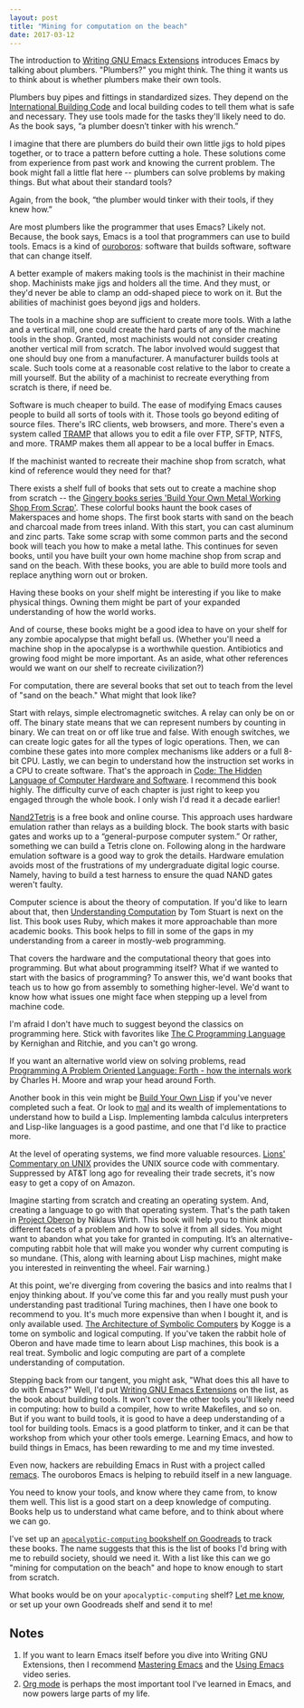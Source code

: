 ```yaml
---
layout: post
title: "Mining for computation on the beach"
date: 2017-03-12
---
```


The introduction to [Writing GNU Emacs Extensions](https://www.goodreads.com/book/show/1639039.Writing_GNU_Emacs_Extensions) introduces Emacs by talking about plumbers. "Plumbers?" you might think. The thing it wants us to think about is whether plumbers make their own tools.

Plumbers buy pipes and fittings in standardized sizes. They depend on the [International Building Code](https://en.wikipedia.org/wiki/International_Building_Code) and local building codes to tell them what is safe and necessary. They use tools made for the tasks they'll likely need to do. As the book says, “a plumber doesn’t tinker with his wrench.”

I imagine that there are plumbers do build their own little jigs to hold pipes together, or to trace a pattern before cutting a hole. These solutions come from experience from past work and knowing the current problem. The book might fall a little flat here -- plumbers can solve problems by making things. But what about their standard tools?

Again, from the book, “the plumber would tinker with their tools, if they knew how.”

Are most plumbers like the programmer that uses Emacs? Likely not. Because, the book says, Emacs is a tool that programmers can use to build tools. Emacs is a kind of [ouroboros](https://en.wikipedia.org/wiki/Ouroboros): software that builds software, software that can change itself.

A better example of makers making tools is the machinist in their machine shop. Machinists make jigs and holders all the time. And they must, or they'd never be able to clamp an odd-shaped piece to work on it. But the abilities of machinist goes beyond jigs and holders.

The tools in a machine shop are sufficient to create more tools. With a lathe and a vertical mill, one could create the hard parts of any of the machine tools in the shop. Granted, most machinists would not consider creating another vertical mill from scratch. The labor involved would suggest that one should buy one from a manufacturer. A manufacturer builds tools at scale. Such tools come at a reasonable cost relative to the labor to create a mill yourself. But the ability of a machinist to recreate everything from scratch is there, if need be.

Software is much cheaper to build. The ease of modifying Emacs causes people to build all sorts of tools with it. Those tools go beyond editing of source files. There's IRC clients, web browsers, and more. There's even a system called [TRAMP](https://www.emacswiki.org/emacs/TrampMode) that allows you to edit a file over FTP, SFTP, NTFS, and more. TRAMP makes them all appear to be a local buffer in Emacs.

If the machinist wanted to recreate their machine shop from scratch, what kind of reference would they need for that?

There exists a shelf full of books that sets out to create a machine shop from scratch -- the [Gingery books series 'Build Your Own Metal Working Shop From Scrap'](http://gingerybookstore.com/). These colorful books haunt the book cases of Makerspaces and home shops. The first book starts with sand on the beach and charcoal made from trees inland. With this start, you can cast aluminum and zinc parts. Take some scrap with some common parts and the second book will teach you how to make a metal lathe. This continues for seven books, until you have built your own home machine shop from scrap and sand on the beach. With these books, you are able to build more tools and replace anything worn out or broken.

Having these books on your shelf might be interesting if you like to make physical things. Owning them might be part of your expanded understanding of how the world works.

And of course, these books might be a good idea to have on your shelf for any zombie apocalypse that might befall us.  (Whether you'll need a machine shop in the apocalypse is a worthwhile question. Antibiotics and growing food might be more important. As an aside, what other references would we want on our shelf to recreate civilization?)

For computation, there are several books that set out to teach from the level of "sand on the beach." What might that look like?

Start with relays, simple electromagnetic switches. A relay can only be on or off. The binary state means that we can represent numbers by counting in binary. We can treat on or off like true and false. With enough switches, we can create logic gates for all the types of logic operations. Then, we can combine these gates into more complex mechanisms like adders or a full 8-bit CPU. Lastly, we can begin to understand how the instruction set works in a CPU to create software. That's the approach in [Code: The Hidden Language of Computer Hardware and Software](https://www.goodreads.com/book/show/13020367-code). I recommend this book highly. The difficulty curve of each chapter is just right to keep you engaged through the whole book. I only wish I'd read it a decade earlier!

[Nand2Tetris](http://nand2tetris.org/) is a free book and online course. This approach uses hardware emulation rather than relays as a building block. The book starts with basic gates and works up to a “general-purpose computer system.” Or rather, something we can build a Tetris clone on. Following along in the hardware emulation software is a good way to grok the details. Hardware emulation avoids most of the frustrations of my undergraduate digital logic course. Namely, having to build a test harness to ensure the quad NAND gates weren't faulty.

Computer science is about the theory of computation. If you'd like to learn about that, then [Understanding Computation](https://www.goodreads.com/book/show/15842786-understanding-computation) by Tom Stuart is next on the list. This book uses Ruby, which makes it more approachable than more academic books. This book helps to fill in some of the gaps in my understanding from a career in mostly-web programming.

That covers the hardware and the computational theory that goes into programming. But what about programming itself? What if we wanted to start with the basics of programming? To answer this, we'd want books that teach us to how go from assembly to something higher-level. We'd want to know how what issues one might face when stepping up a level from machine code.

I'm afraid I don't have much to suggest beyond the classics on programming here. Stick with favorites like [The C Programming Language](https://www.goodreads.com/book/show/515601.The_C_Programming_Language) by Kernighan and Ritchie, and you can't go wrong.

If you want an alternative world view on solving problems, read [Programming A Problem Oriented Language: Forth - how the internals work](https://www.goodreads.com/book/show/23165738-programming-a-problem-oriented-language) by Charles H. Moore and wrap your head around Forth.

Another book in this vein might be [Build Your Own Lisp](http://www.buildyourownlisp.com/) if you've never completed such a feat. Or look to [mal](https://github.com/kanaka/mal) and its wealth of implementations to understand how to build a Lisp. Implementing lambda calculus interpreters and Lisp-like languages is a good pastime, and one that I'd like to practice more.

At the level of operating systems, we find more valuable resources. [Lions' Commentary on UNIX](https://www.goodreads.com/book/show/337375.Lions_Commentary_on_UNIX) provides the UNIX source code with commentary. Suppressed by AT&T long ago for revealing their trade secrets, it's now easy to get a copy of on Amazon.

Imagine starting from scratch and creating an operating system. And, creating a language to go with that operating system. That's the path taken in [Project Oberon](https://www.goodreads.com/book/show/116985.Project_Oberon) by Niklaus Wirth. This book will help you to think about different facets of a problem and how to solve it from all sides. You might want to abandon what you take for granted in computing. It’s an alternative-computing rabbit hole that will make you wonder why current computing is so mundane. (This, along with learning about Lisp machines, might make you interested in reinventing the wheel. Fair warning.)

At this point, we're diverging from covering the basics and into realms that I enjoy thinking about. If you've come this far and you really must push your understanding past traditional Turing machines, then I have one book to recommend to you. It's much more expensive than when I bought it, and is only available used. [The Architecture of Symbolic Computers](https://www.goodreads.com/book/show/6033620-the-architecture-of-symbolic-computers) by Kogge is a tome on symbolic and logical computing. If you've taken the rabbit hole of Oberon and have made time to learn about Lisp machines, this book is a real treat. Symbolic and logic computing are part of a complete understanding of computation.

Stepping back from our tangent, you might ask, "What does this all have to do with Emacs?" Well, I'd put [Writing GNU Emacs Extensions](https://www.goodreads.com/book/show/1639039.Writing_GNU_Emacs_Extensions) on the list, as the book about building tools. It won't cover the other tools you'll likely need in computing: how to build a compiler, how to write Makefiles, and so on. But if you want to build tools, it is good to have a deep understanding of a tool for building tools. Emacs is a good platform to tinker, and it can be that workshop from which your other tools emerge. Learning Emacs, and how to build things in Emacs, has been rewarding to me and my time invested.

Even now, hackers are rebuilding Emacs in Rust with a project called [remacs](https://github.com/Wilfred/remacs). The ouroboros Emacs is helping to rebuild itself in a new language.

You need to know your tools, and know where they came from, to know them well. This list is a good start on a deep knowledge of computing. Books help us to understand what came before, and to think about where we can go.

I've set up an [`apocalyptic-computing` bookshelf on Goodreads](https://www.goodreads.com/review/list/2450080-mathiasx?shelf=apocalyptic-computing) to track these books. The name suggests that this is the list of books I'd bring with me to rebuild society, should we need it. With a list like this can we go "mining for computation on the beach" and hope to know enough to start from scratch.

What books would be on your `apocalyptic-computing` shelf? [Let me know](mailto:contact@mattgauger.com), or set up your own Goodreads shelf and send it to me!

## Notes

1. If you want to learn Emacs itself before you dive into Writing GNU Extensions, then I recommend [Mastering Emacs](https://www.masteringemacs.org/) and the [Using Emacs](http://cestlaz.github.io/stories/emacs/) video series.
1. [Org mode](http://orgmode.org/) is perhaps the most important tool I've learned in Emacs, and now powers large parts of my life.
